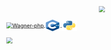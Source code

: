 <div align="center">
  <a href="https://github.com/wagnerbizarro">
<!--  <img height="180em" src="https://github-readme-stats.vercel.app/api?username=wagnerbizarro&show_icons=true&theme=dark&include_all_commits=true&count_private=true"/> --!>
  <img height="180em" src="https://github-readme-stats.vercel.app/api/top-langs/?username=wagnerbizarro&layout=compact&langs_count=7&theme=dark"/>
</div>
 
<div style="display: inline_block"><br>
  <img align="center" alt="Wagner-php" height="30" width="40" src="https://raw.githubusercontent.com/devicons/devicon/master/icons/bash/bash-original.svg">
  <!--<img align="center" alt="Wagner-php" height="30" width="40" src="https://raw.githubusercontent.com/devicons/devicon/master/icons/powershell/powershell-original.svg">!-->
  <img align="center" alt="Wagner-php" height="30" width="40" src="https://raw.githubusercontent.com/devicons/devicon/master/icons/cplusplus/cplusplus-original.svg">
  <img align="center" alt="Wagner-python" height="30" width="40" src="https://raw.githubusercontent.com/devicons/devicon/master/icons/python/python-original.svg">
  <!--<img align="center" alt="Wagner-php" height="30" width="40" src="https://raw.githubusercontent.com/devicons/devicon/master/icons/php/php-original.svg">!-->
  <!--<img align="center" alt="Wagner-go" height="30" width="40" src="https://raw.githubusercontent.com/devicons/devicon/master/icons/go/go-original.svg">!-->
  </br></br>

  <div> 
  <a href="https://www.linkedin.com/in/wagnerbizarro" target="_blank"><img src="https://img.shields.io/badge/-LinkedIn-%230077B5?style=for-the-badge&logo=linkedin&logoColor=white" target="_blank"></a> 
 
</div>
